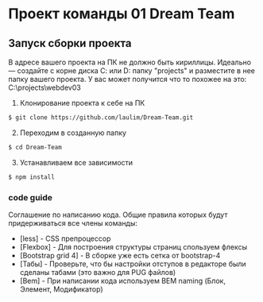 # Проект команды 01 Dream Team

## Запуск сборки проекта
В адресе вашего проекта на ПК не должно быть кириллицы. Идеально — создайте с корне диска С: или D: папку "projects" и разместите в нее папку вашего проекта. У вас может получится что то похожее на это: C:\projects\webdev03

1. Клонирование проекта к себе на ПК               
```sh
$ git clone https://github.com/laulim/Dream-Team.git
```

2. Переходим в созданную папку
```sh
$ cd Dream-Team
```

3. Устанавливаем все зависимости
```sh 
$ npm install
```

### code guide

Соглашение по написанию кода. Общие правила которых будут придерживаться все члены команды:

* [less] - CSS препроцессор
* [Flexbox] - Для построения структуры страниц спользуем флексы
* [Bootstrap grid 4] - В сборке уже есть сетка от bootstrap-4
* [Табы] - Проверьте, что бы настройки отступов в редакторе были сделаны табами (это важно для PUG файлов)
* [Bem] - При написании кода используем BEM naming (Блок, Элемент, Модификатор)
